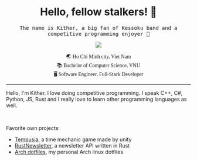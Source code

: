 

<h1 align="center">Hello, fellow stalkers! 🌺</h1>
<p align='center'>
  <samp>
    The name is Kither, a big fan of Kessoku band and a competitive programming enjoyer 🚀
  </samp>
</p>
<p align="center">
  <img src="https://i.imgur.com/OF3MjHS.gif">
</p>
<p align='center' style='font-family:Comic Sans MS'>
  🌏 Ho Chi Minh city, Viet Nam <br>
  📚 Bachelor of Computer Science, VNU<br>
  🖥 Software Engineer, Full-Stack Developer<br>
</p>
<hr>
<p>
Hello, I'm Kither. I love doing competitive programming. I speak C++, C#, Python, JS, Rust and I really love to learn other programming languages as well. 
</p>
<br>
<p>
Favorite own projects:
  
- [Tempusia](https://store.steampowered.com/app/2054730/Tempusia/), a time mechanic game made by unity
- [RustNewsletter](https://github.com/Kither12/Rust-Email-Newsletter/), a newsletter API written in Rust
- [Arch dotfiles](https://github.com/Kither12/dotfiles), my personal Arch linux dotfiles
</p>
<!--
**Kither12/Kither12** is a ✨ _special_ ✨ repository because its `README.md` (this file) appears on your GitHub profile.
